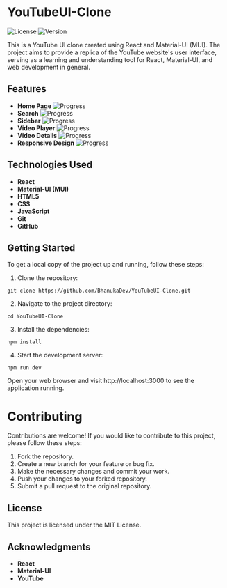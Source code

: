 # YouTubeUI-Clone

![License](https://img.shields.io/badge/License-MIT-blue.svg) ![Version](https://img.shields.io/badge/Version-1.0.0-brightgreen.svg)

This is a YouTube UI clone created using React and Material-UI (MUI). The project aims to provide a replica of the YouTube website's user interface, serving as a learning and understanding tool for React, Material-UI, and web development in general.

## Features

- **Home Page** ![Progress](https://progress-bar.dev/60/?)
- **Search** ![Progress](https://progress-bar.dev/60/?)
- **Sidebar** ![Progress](https://progress-bar.dev/90/?)
- **Video Player** ![Progress](https://progress-bar.dev/0/?)
- **Video Details** ![Progress](https://progress-bar.dev/0/?)
- **Responsive Design** ![Progress](https://progress-bar.dev/30/?)

## Technologies Used

- **React**
- **Material-UI (MUI)**
- **HTML5**
- **CSS**
- **JavaScript**
- **Git**
- **GitHub**

## Getting Started

To get a local copy of the project up and running, follow these steps:

1. Clone the repository:

```
git clone https://github.com/BhanukaDev/YouTubeUI-Clone.git
```

2. Navigate to the project directory:

```
cd YouTubeUI-Clone
```

3. Install the dependencies:

```
npm install
```

4. Start the development server:

```
npm run dev
```

Open your web browser and visit http://localhost:3000 to see the application running.

# Contributing

Contributions are welcome! If you would like to contribute to this project, please follow these steps:

1. Fork the repository.
2. Create a new branch for your feature or bug fix.
3. Make the necessary changes and commit your work.
4. Push your changes to your forked repository.
5. Submit a pull request to the original repository.

## License

This project is licensed under the MIT License.

## Acknowledgments

- **React**
- **Material-UI**
- **YouTube**
